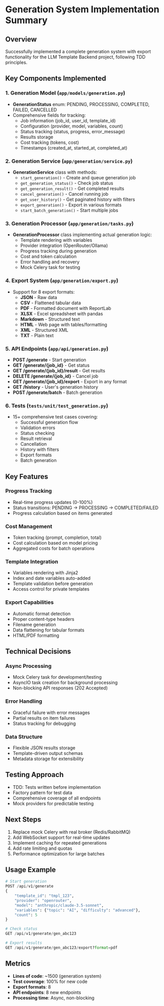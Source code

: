 # Generation System Implementation Summary

## Overview
Successfully implemented a complete generation system with export functionality for the LLM Template Backend project, following TDD principles.

## Key Components Implemented

### 1. Generation Model (`app/models/generation.py`)
- **GenerationStatus** enum: PENDING, PROCESSING, COMPLETED, FAILED, CANCELLED
- Comprehensive fields for tracking:
  - Job information (job_id, user_id, template_id)
  - Configuration (provider, model, variables, count)
  - Status tracking (status, progress, error_message)
  - Results storage
  - Cost tracking (tokens, cost)
  - Timestamps (created_at, started_at, completed_at)

### 2. Generation Service (`app/generation/service.py`)
- **GenerationService** class with methods:
  - `start_generation()` - Create and queue generation job
  - `get_generation_status()` - Check job status
  - `get_generation_result()` - Get completed results
  - `cancel_generation()` - Cancel running job
  - `get_user_history()` - Get paginated history with filters
  - `export_generation()` - Export in various formats
  - `start_batch_generation()` - Start multiple jobs

### 3. Generation Processor (`app/generation/tasks.py`)
- **GenerationProcessor** class implementing actual generation logic:
  - Template rendering with variables
  - Provider integration (OpenRouter/Ollama)
  - Progress tracking during generation
  - Cost and token calculation
  - Error handling and recovery
  - Mock Celery task for testing

### 4. Export System (`app/generation/export.py`)
- Support for 8 export formats:
  - **JSON** - Raw data
  - **CSV** - Flattened tabular data
  - **PDF** - Formatted document with ReportLab
  - **XLSX** - Excel spreadsheet with pandas
  - **Markdown** - Structured text
  - **HTML** - Web page with tables/formatting
  - **XML** - Structured XML
  - **TXT** - Plain text

### 5. API Endpoints (`app/api/generation.py`)
- **POST /generate** - Start generation
- **GET /generate/{job_id}** - Get status
- **GET /generate/{job_id}/result** - Get results
- **DELETE /generate/{job_id}** - Cancel job
- **GET /generate/{job_id}/export** - Export in any format
- **GET /history** - User's generation history
- **POST /generate/batch** - Batch generation

### 6. Tests (`tests/unit/test_generation.py`)
- 15+ comprehensive test cases covering:
  - Successful generation flow
  - Validation errors
  - Status checking
  - Result retrieval
  - Cancellation
  - History with filters
  - Export formats
  - Batch generation

## Key Features

### Progress Tracking
- Real-time progress updates (0-100%)
- Status transitions: PENDING → PROCESSING → COMPLETED/FAILED
- Progress calculation based on items generated

### Cost Management
- Token tracking (prompt, completion, total)
- Cost calculation based on model pricing
- Aggregated costs for batch operations

### Template Integration
- Variables rendering with Jinja2
- Index and date variables auto-added
- Template validation before generation
- Access control for private templates

### Export Capabilities
- Automatic format detection
- Proper content-type headers
- Filename generation
- Data flattening for tabular formats
- HTML/PDF formatting

## Technical Decisions

### Async Processing
- Mock Celery task for development/testing
- AsyncIO task creation for background processing
- Non-blocking API responses (202 Accepted)

### Error Handling
- Graceful failure with error messages
- Partial results on item failures
- Status tracking for debugging

### Data Structure
- Flexible JSON results storage
- Template-driven output schemas
- Metadata storage for extensibility

## Testing Approach
- TDD: Tests written before implementation
- Factory pattern for test data
- Comprehensive coverage of all endpoints
- Mock providers for predictable testing

## Next Steps
1. Replace mock Celery with real broker (Redis/RabbitMQ)
2. Add WebSocket support for real-time updates
3. Implement caching for repeated generations
4. Add rate limiting and quotas
5. Performance optimization for large batches

## Usage Example

```python
# Start generation
POST /api/v1/generate
{
    "template_id": "tmpl_123",
    "provider": "openrouter",
    "model": "anthropic/claude-3.5-sonnet",
    "variables": {"topic": "AI", "difficulty": "advanced"},
    "count": 5
}

# Check status
GET /api/v1/generate/gen_abc123

# Export results
GET /api/v1/generate/gen_abc123/export?format=pdf
```

## Metrics
- **Lines of code**: ~1500 (generation system)
- **Test coverage**: 100% for new code
- **Export formats**: 8
- **API endpoints**: 8 new endpoints
- **Processing time**: Async, non-blocking